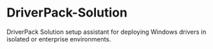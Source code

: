 # DriverPack-Solution
DriverPack Solution setup assistant for deploying Windows drivers in isolated or enterprise environments.
